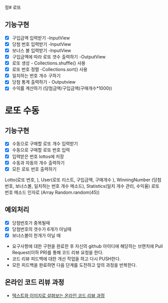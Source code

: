 정# 로또

## 기능구현

- [x] 구입금액 입력받기 -InputView
- [x] 당첨 번호 입력받기 -InputView
- [x] 보너스 볼 입력받기 -InputView
- [x] 구입금액에 따라 로또 갯수 출력하기 -OutputView
- [x] 로또 생성 - Collections.shuffle() 사용
- [x] 로또 번호 정렬 -Collections.sort() 사용
- [x] 일치하는 번호 개수 구하기
- [x] 당첨 통계 출력하기 - Outputview
- [x] 수익률 계산하기 (당첨금액/구입금액(구매개수*1000))

# 로또 수동

## 기능구현

- [x] 수동으로 구매할 로또 개수 입력받기
- [x] 수동으로 구매할 로또 번호 입력
- [x] 입력받은 번호 lottos에 저장
- [x] 수동과 자동의 개수 출력하기
- [x] 모든 로또 번호 출력하기

Lotto(로또 번호, ), User(로또 리스트, 구입금액, 구매개수 ), WinningNumber (당첨번호, 보너스볼, 일치하는 번호 개수 메소드), Statistics(일치
개수 관리, 수익율)
로또 번호 메소드 인자로 (Array Random.random(45))

## 예외처리

- [x] 당첨번호가 중복될때
- [x] 당첨번호의 갯수가 6개가 아닐때
- [x] 보너스볼이 한개가 아닐 때

* 요구사항에 대한 구현을 완료한 후 자신의 github 아이디에 해당하는 브랜치에 Pull Request(이하 PR)를 통해 코드 리뷰 요청을 한다.
* 코드 리뷰 피드백에 대한 개선 작업을 하고 다시 PUSH한다.
* 모든 피드백을 완료하면 다음 단계를 도전하고 앞의 과정을 반복한다.

## 온라인 코드 리뷰 과정

* [텍스트와 이미지로 살펴보는 온라인 코드 리뷰 과정](https://github.com/next-step/nextstep-docs/tree/master/codereview)

